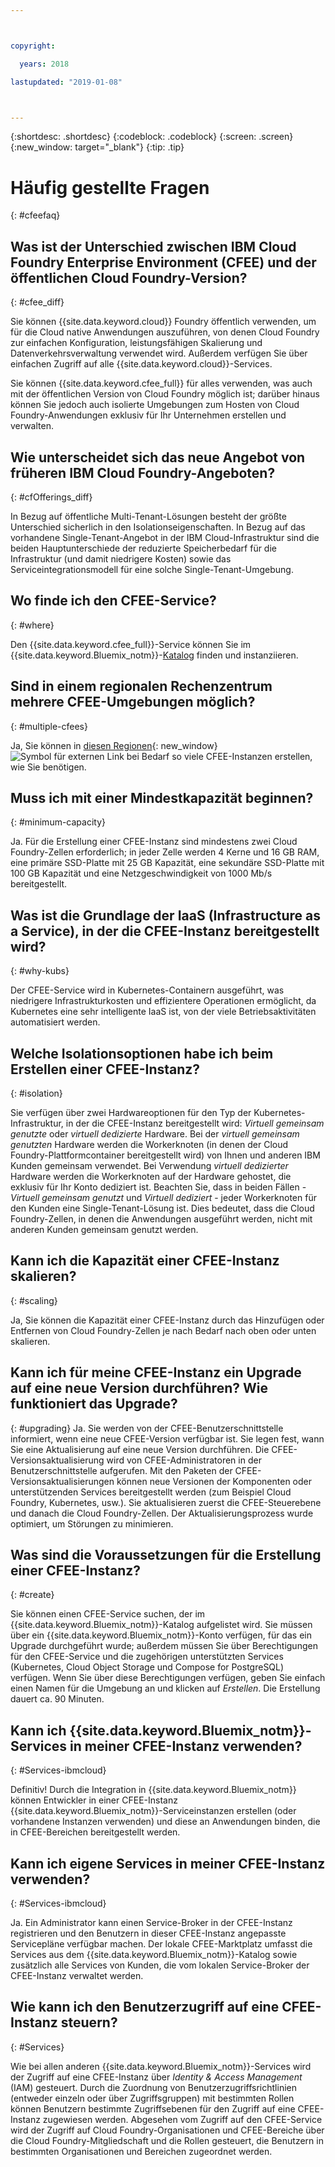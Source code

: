 ```yaml
---



copyright:

  years: 2018

lastupdated: "2019-01-08"



---
```


{:shortdesc: .shortdesc}
{:codeblock: .codeblock}
{:screen: .screen}
{:new_window: target="_blank"}
{:tip: .tip}

# Häufig gestellte Fragen
{: #cfeefaq}

## Was ist der Unterschied zwischen IBM Cloud Foundry Enterprise Environment (CFEE) und der öffentlichen Cloud Foundry-Version?
{: #cfee_diff}

Sie können {{site.data.keyword.cloud}} Foundry öffentlich verwenden, um für die Cloud native Anwendungen auszuführen, von denen Cloud Foundry zur einfachen Konfiguration, leistungsfähigen Skalierung und Datenverkehrsverwaltung verwendet wird. Außerdem verfügen Sie über einfachen Zugriff auf alle {{site.data.keyword.cloud}}-Services.

Sie können {{site.data.keyword.cfee_full}} für alles verwenden, was auch mit der öffentlichen Version von Cloud Foundry möglich ist; darüber hinaus können Sie jedoch auch isolierte Umgebungen zum Hosten von Cloud Foundry-Anwendungen exklusiv für Ihr Unternehmen erstellen und verwalten.


## Wie unterscheidet sich das neue Angebot von früheren IBM Cloud Foundry-Angeboten?
{: #cfOfferings_diff}

In Bezug auf öffentliche Multi-Tenant-Lösungen besteht der größte Unterschied sicherlich in den Isolationseigenschaften. In Bezug auf das vorhandene Single-Tenant-Angebot in der IBM Cloud-Infrastruktur sind die beiden Hauptunterschiede der reduzierte Speicherbedarf für die Infrastruktur (und damit niedrigere Kosten) sowie das Serviceintegrationsmodell für eine solche Single-Tenant-Umgebung.

## Wo finde ich den CFEE-Service?
{: #where}

Den {{site.data.keyword.cfee_full}}-Service können Sie im {{site.data.keyword.Bluemix_notm}}-[Katalog](https://console.stage1.bluemix.net/catalog) finden und instanziieren.

## Sind in einem regionalen Rechenzentrum mehrere CFEE-Umgebungen möglich?
{: #multiple-cfees}

Ja, Sie können in [diesen Regionen](https://dev.console.test.cloud.ibm.com/docs/cloud-foundry/index.html#provisioning-targets){: new_window} ![Symbol für externen Link](../icons/launch-glyph.svg "Symbol für externen Link") bei Bedarf so viele CFEE-Instanzen erstellen, wie Sie benötigen.

## Muss ich mit einer Mindestkapazität beginnen?
{: #minimum-capacity}

Ja. Für die Erstellung einer CFEE-Instanz sind mindestens zwei Cloud Foundry-Zellen erforderlich; in jeder Zelle werden 4 Kerne und 16 GB RAM, eine primäre SSD-Platte mit 25 GB Kapazität, eine sekundäre SSD-Platte mit 100 GB Kapazität und eine Netzgeschwindigkeit von 1000 Mb/s bereitgestellt.

## Was ist die Grundlage der IaaS (Infrastructure as a Service), in der die CFEE-Instanz bereitgestellt wird?
{: #why-kubs}

Der CFEE-Service wird in Kubernetes-Containern ausgeführt, was niedrigere Infrastrukturkosten und effizientere Operationen ermöglicht, da Kubernetes eine sehr intelligente IaaS ist, von der viele Betriebsaktivitäten automatisiert werden. 

## Welche Isolationsoptionen habe ich beim Erstellen einer CFEE-Instanz?
{: #isolation}

Sie verfügen über zwei Hardwareoptionen für den Typ der Kubernetes-Infrastruktur, in der die CFEE-Instanz bereitgestellt wird: _Virtuell gemeinsam genutzte_ oder _virtuell dedizierte_ Hardware. Bei der _virtuell gemeinsam genutzten_ Hardware werden die Workerknoten (in denen der Cloud Foundry-Plattformcontainer bereitgestellt wird) von Ihnen und anderen IBM Kunden gemeinsam verwendet.  Bei Verwendung _virtuell dedizierter_ Hardware werden die Workerknoten auf der Hardware gehostet, die exklusiv für Ihr Konto dediziert ist.  Beachten Sie, dass in beiden Fällen - _Virtuell gemeinsam genutzt_ und _Virtuell dediziert_ - jeder Workerknoten für den Kunden eine Single-Tenant-Lösung ist. Dies bedeutet, dass die Cloud Foundry-Zellen, in denen die Anwendungen ausgeführt werden, nicht mit anderen Kunden gemeinsam genutzt werden.

## Kann ich die Kapazität einer CFEE-Instanz skalieren?
{: #scaling}

Ja, Sie können die Kapazität einer CFEE-Instanz durch das Hinzufügen oder Entfernen von Cloud Foundry-Zellen je nach Bedarf nach oben oder unten skalieren.

## Kann ich für meine CFEE-Instanz ein Upgrade auf eine neue Version durchführen? Wie funktioniert das Upgrade?
{: #upgrading}
Ja. Sie werden von der CFEE-Benutzerschnittstelle informiert, wenn eine neue CFEE-Version verfügbar ist.  Sie legen fest, wann Sie eine Aktualisierung auf eine neue Version durchführen. Die CFEE-Versionsaktualisierung wird von CFEE-Administratoren in der Benutzerschnittstelle aufgerufen. Mit den Paketen der CFEE-Versionsaktualisierungen können neue Versionen der Komponenten oder unterstützenden Services bereitgestellt werden (zum Beispiel Cloud Foundry, Kubernetes, usw.).  Sie aktualisieren zuerst die CFEE-Steuerebene und danach die Cloud Foundry-Zellen.  Der Aktualisierungsprozess wurde optimiert, um Störungen zu minimieren.

## Was sind die Voraussetzungen für die Erstellung einer CFEE-Instanz?
{: #create}

Sie können einen CFEE-Service suchen, der im {{site.data.keyword.Bluemix_notm}}-Katalog aufgelistet wird.  Sie müssen über ein {{site.data.keyword.Bluemix_notm}}-Konto verfügen, für das ein Upgrade durchgeführt wurde; außerdem müssen Sie über Berechtigungen für den CFEE-Service und die zugehörigen unterstützten Services (Kubernetes, Cloud Object Storage und Compose for PostgreSQL) verfügen.  Wenn Sie über diese Berechtigungen verfügen, geben Sie einfach einen Namen für die Umgebung an und klicken auf _Erstellen_.  Die Erstellung dauert ca. 90 Minuten.

## Kann ich {{site.data.keyword.Bluemix_notm}}-Services in meiner CFEE-Instanz verwenden?
{: #Services-ibmcloud}

Definitiv!  Durch die Integration in {{site.data.keyword.Bluemix_notm}} können Entwickler in einer CFEE-Instanz {{site.data.keyword.Bluemix_notm}}-Serviceinstanzen erstellen (oder vorhandene Instanzen verwenden) und diese an Anwendungen binden, die in CFEE-Bereichen bereitgestellt werden.

## Kann ich eigene Services in meiner CFEE-Instanz verwenden?
{: #Services-ibmcloud}

Ja.  Ein Administrator kann einen Service-Broker in der CFEE-Instanz registrieren und den Benutzern in dieser CFEE-Instanz angepasste Servicepläne verfügbar machen.  Der lokale CFEE-Marktplatz umfasst die Services aus dem {{site.data.keyword.Bluemix_notm}}-Katalog sowie zusätzlich alle Services von Kunden, die vom lokalen Service-Broker der CFEE-Instanz verwaltet werden.

## Wie kann ich den Benutzerzugriff auf eine CFEE-Instanz steuern?
{: #Services}

Wie bei allen anderen {{site.data.keyword.Bluemix_notm}}-Services wird der Zugriff auf eine CFEE-Instanz über _Identity & Access Management_ (IAM) gesteuert. Durch die Zuordnung von Benutzerzugriffsrichtlinien (entweder einzeln oder über Zugriffsgruppen) mit bestimmten Rollen können Benutzern bestimmte Zugriffsebenen für den Zugriff auf eine CFEE-Instanz zugewiesen werden.  Abgesehen vom Zugriff auf den CFEE-Service wird der Zugriff auf Cloud Foundry-Organisationen und CFEE-Bereiche über die Cloud Foundry-Mitgliedschaft und die Rollen gesteuert, die Benutzern in bestimmten Organisationen und Bereichen zugeordnet werden.

